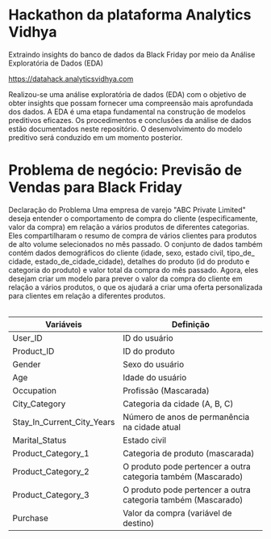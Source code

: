 # Hackathon da plataforma Analytics Vidhya
Extraindo insights do banco de dados da Black Friday por meio da Análise Exploratória de Dados (EDA)

https://datahack.analyticsvidhya.com

Realizou-se uma análise exploratória de dados (EDA) com o objetivo de obter insights que possam fornecer uma compreensão mais aprofundada dos dados. 
A EDA é uma etapa fundamental na construção de modelos preditivos eficazes. Os procedimentos e conclusões da análise de dados estão documentados neste repositório. 
O desenvolvimento do modelo preditivo será conduzido em um momento posterior.

# Problema de negócio: Previsão de Vendas para Black Friday

Declaração do Problema Uma empresa de varejo "ABC Private Limited" deseja entender o comportamento de compra do cliente (especificamente, valor da compra) em relação a vários produtos de diferentes categorias. Eles compartilharam o resumo de compra de vários clientes para produtos de alto volume selecionados no mês passado. O conjunto de dados também contém dados demográficos do cliente (idade, sexo, estado civil, tipo_de_ cidade, estado_de_cidade_cidade), detalhes do produto (id do produto e categoria do produto) e valor total da compra do mês passado. Agora, eles desejam criar um modelo para prever o valor da compra do cliente em relação a vários produtos, o que os ajudará a criar uma oferta personalizada para clientes em relação a diferentes produtos.
<br/>
<br/>

<table>
<thead>
<tr>
<th>Variáveis</th>
<th>Definição</th>
</tr>
</thead>
<tbody>
<tr>
<td>User_ID</td>
<td>ID do usuário</td>
</tr>
<tr>
<td>Product_ID</td>
<td>ID do produto</td>
</tr>
<tr>
<td>Gender</td>
<td>Sexo do usuário</td>
</tr>
<tr>
<td>Age</td>
<td>Idade do usuário</td>
</tr>
<tr>
<td>Occupation</td>
<td>Profissão (Mascarada)</td>
</tr>
<tr>
<td>City_Category</td>
<td>Categoria da cidade (A, B, C)</td>
</tr>
<tr>
<td>Stay_In_Current_City_Years</td>
<td>Número de anos de permanência na cidade atual</td>
</tr>
<tr>
<td>Marital_Status</td>
<td>Estado civil</td>
</tr>
<tr>
<td>Product_Category_1</td>
<td>Categoria de produto (mascarada)</td>
</tr>
<tr>
<td>Product_Category_2</td>
<td>O produto pode pertencer a outra categoria também (Mascarado)</td>
</tr>
<tr>
<td>Product_Category_3</td>
<td>O produto pode pertencer a outra categoria também (Mascarado)</td>
</tr>
<tr>
<td>Purchase</td>
<td>Valor da compra (variável de destino)</td>
</tr>
</tbody>
</table>
